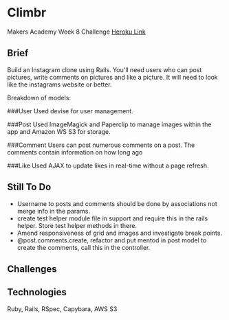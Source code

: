 Climbr
======
Makers Academy Week 8 Challenge
[Heroku Link](https://climbagram.herokuapp.com/)

Brief
-----
Build an Instagram clone using Rails. You'll need users who can post pictures, write comments on pictures and like a picture. It will need to look like the instagrams website or better.

Breakdown of models:

###User
Used devise for user management.

###Post
Used ImageMagick and Paperclip to manage images within the app and Amazon WS S3 for storage.

###Comment
Users can post numerous comments on a post. The comments contain information on how long ago 

###Like
Used AJAX to update likes in real-time without a page refresh.

Still To Do
-----------
- Username to posts and comments should be done by associations not merge info in the params.
- create test helper module file in support and require this in the rails helper. Store test helper methods in there.
- Amend responsiveness of grid and images and investigate break points.
- @post.comments.create, refactor and put mentod in post model to create the comments, call this in the controller.

Challenges
----------


Technologies
------------
Ruby, Rails, RSpec, Capybara, AWS S3